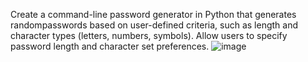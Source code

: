 Create a command-line password generator in Python that generates randompasswords based on user-defined criteria, such as length and character types (letters, numbers,
symbols). Allow users to specify password length and character set preferences.
![image](https://github.com/user-attachments/assets/21e889b7-ab32-408a-a82d-f4e28dced81a)
